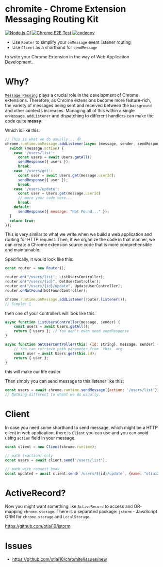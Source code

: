 # chromite - Chrome Extension Messaging Routing Kit

[![Node.js CI](https://github.com/otiai10/chromite/actions/workflows/node-ci.yml/badge.svg)](https://github.com/otiai10/chromite/actions/workflows/node-ci.yml)
[![Chrome E2E Test](https://github.com/otiai10/chromite/actions/workflows/e2e-test.yml/badge.svg)](https://github.com/otiai10/chromite/actions/workflows/e2e-test.yml)
[![codecov](https://codecov.io/github/otiai10/chromite/branch/main/graph/badge.svg?token=wAWd6Vhy4j)](https://codecov.io/github/otiai10/chromite)


* Use `Router` to simplify your `onMessage` event listener routing
* Use `Client` as a shorthand for `sendMessage`

to write your Chrome Extension in the way of Web Application Development.

# Why?

[`Message Passing`](https://developer.chrome.com/docs/extensions/mv3/messaging/) plays a crucial role in the development of Chrome extensions. Therefore, as Chrome extensions become more feature-rich, the variety of messages being sent and received between the `background` and other contexts increases. Managing all of this within a single `onMessage.addListener` and dispatching to different handlers can make the code quite **messy**.

Which is like this:

```javascript
// This is what we do usually... 😰
chrome.runtime.onMessage.addListener(async (message, sender, sendResponse) => {
  switch (message.action) {
    case '/users/list':
      const users = await Users.getAll()
      sendResponse({ users });
      break;
    case '/users/get':
      const user = await Users.get(message.userId);
      sendResponse({ user });
      break;
    case '/users/update':
      const user = Users.get(message.userId)
      // more your code here...
      break;
    default:
      sendResponse({ message: "Not Found..." });
  }
  return true;
});
```

This is very similar to what we write when we build a web application and routing for HTTP request. Then, if we organize the code in that manner, we can create a Chrome extension source code that is more comprehensible and maintainable.

Specifically, it would look like this:

```javascript
const router = new Router();

router.on("/users/list", ListUsersController);
router.on("/users/{id}", GetUserController);
router.on("/users/{id}/update", UpdateUserController);
router.onNotFound(NotFoundController);

chrome.runtime.onMessage.addListener(router.listener());
// Simple! 🤗
```

then one of your controllers will look like this:

```javascript
async function ListUsersController(message, sender) {
    const users = await Users.getAll();
    return { users }; // You don't even need sendResponse
}

async function GetUserController(this: {id: string}, message, sender) {
    // You can retrieve path parameter from `this` arg
    const user = await Users.get(this.id);
    return { user };
}
```

this will make our life easier.

Then simply you can send message to this listener like this:

```javascript
const users = await chrome.runtime.sendMessage({action: '/users/list'});
// Nothing different to whant we do usually.
```

# Client

In case you need some shorthand to send message, which might be a HTTP client in web application, there is `Client` you can use and you can avoid using `action` field in your message.

```javascript
const client = new Client(chrome.runtime);

// path (=action) only
const users = await client.send('/users/list');

// path with request body
const updated = await client.send(`/users/${id}/update`, {name: "otiai20"});
```

# ActiveRecord?

Now you might want something like `ActiveRecord` to access and OR-mapping `chrome.storage`.
There is a separated package: `jstorm` - JavaScript ORM for `chrome.storage` and `LocalStorage`.

https://github.com/otiai10/jstorm

# Issues

- https://github.com/otiai10/chromite/issues/new
